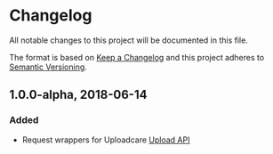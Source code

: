 # Changelog

All notable changes to this project will be documented in this file.

The format is based on [Keep a Changelog](http://keepachangelog.com/en/1.0.0/)
and this project adheres to [Semantic Versioning](http://semver.org/spec/v2.0.0.html).

## 1.0.0-alpha, 2018-06-14

### Added

* Request wrappers for Uploadcare [Upload API][upload-api]

[upload-api]: https://uploadcare.com/docs/api_reference/upload/
